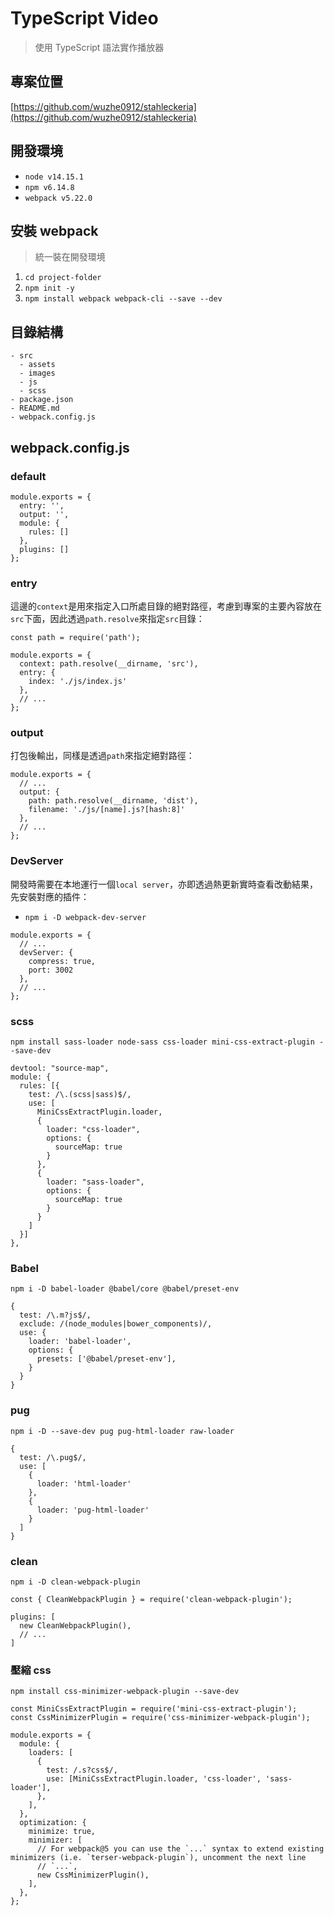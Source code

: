 # TypeScript Video

> 使用 TypeScript 語法實作播放器

## 專案位置
[https://github.com/wuzhe0912/stahleckeria](https://github.com/wuzhe0912/stahleckeria)

## 開發環境
- `node v14.15.1`
- `npm v6.14.8`
- `webpack v5.22.0`

## 安裝 webpack
> 統一裝在開發環境
1. `cd project-folder`
2. `npm init -y`
3. `npm install webpack webpack-cli --save --dev`

## 目錄結構
```
- src
  - assets
  - images
  - js
  - scss
- package.json
- README.md
- webpack.config.js
```

## webpack.config.js

### default
```
module.exports = {
  entry: '',
  output: '',
  module: {
    rules: []
  },
  plugins: []
};
```

### entry
這邊的`context`是用來指定入口所處目錄的絕對路徑，考慮到專案的主要內容放在`src`下面，因此透過`path.resolve`來指定`src`目錄：
```
const path = require('path');

module.exports = {
  context: path.resolve(__dirname, 'src'),
  entry: {
    index: './js/index.js'
  },
  // ...
};
```

### output
打包後輸出，同樣是透過`path`來指定絕對路徑：
```
module.exports = {
  // ...
  output: {
    path: path.resolve(__dirname, 'dist'),
    filename: './js/[name].js?[hash:8]'
  },
  // ...
};
```

### DevServer
開發時需要在本地運行一個`local server`，亦即透過熱更新實時查看改動結果，先安裝對應的插件：
- `npm i -D webpack-dev-server`

```
module.exports = {
  // ...
  devServer: {
    compress: true,
    port: 3002
  },
  // ...
};
```

### scss
```
npm install sass-loader node-sass css-loader mini-css-extract-plugin --save-dev
```
```
devtool: "source-map",
module: {
  rules: [{
    test: /\.(scss|sass)$/,
    use: [
      MiniCssExtractPlugin.loader,
      {
        loader: "css-loader",
        options: {
          sourceMap: true
        }
      },
      {
        loader: "sass-loader",
        options: {
          sourceMap: true
        }
      }
    ]
  }]
},
```

### Babel
```
npm i -D babel-loader @babel/core @babel/preset-env
```
```
{
  test: /\.m?js$/,
  exclude: /(node_modules|bower_components)/,
  use: {
    loader: 'babel-loader',
    options: {
      presets: ['@babel/preset-env'],
    }
  }
}
```

### pug
```
npm i -D --save-dev pug pug-html-loader raw-loader
```
```
{
  test: /\.pug$/,
  use: [
    {
      loader: 'html-loader'
    },
    {
      loader: 'pug-html-loader'
    }
  ]
}
```

### clean
```
npm i -D clean-webpack-plugin
```
```
const { CleanWebpackPlugin } = require('clean-webpack-plugin');

plugins: [
  new CleanWebpackPlugin(),
  // ...
]
```

### 壓縮 css
```
npm install css-minimizer-webpack-plugin --save-dev
```
```
const MiniCssExtractPlugin = require('mini-css-extract-plugin');
const CssMinimizerPlugin = require('css-minimizer-webpack-plugin');

module.exports = {
  module: {
    loaders: [
      {
        test: /.s?css$/,
        use: [MiniCssExtractPlugin.loader, 'css-loader', 'sass-loader'],
      },
    ],
  },
  optimization: {
    minimize: true,
    minimizer: [
      // For webpack@5 you can use the `...` syntax to extend existing minimizers (i.e. `terser-webpack-plugin`), uncomment the next line
      // `...`,
      new CssMinimizerPlugin(),
    ],
  },
};
```